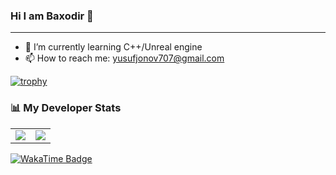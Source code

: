 ### Hi I am Baxodir 👋
<hr>

- 🌱 I’m currently learning C++/Unreal engine
- 📫 How to reach me: yusufjonov707@gmail.com

[![trophy](https://github-profile-trophy.vercel.app/?username=yusufjonov707)](https://github.com/ryo-ma/github-profile-trophy)
### 📊 My Developer Stats

<div align="center">
  <table>
    <tr>
      <td>
        <img src="https://github-readme-stats.vercel.app/api/top-langs/?username=yusufjonov707&layout=compact" />
      </td>
      <td>
        <img src="https://github-readme-stats.vercel.app/api?username=yusufjonov707&show_icons=true&theme=default" />
      </td>
    </tr>
  </table>
</div>
    <a href="https://wakatime.com/@018c346b-770c-4f3c-b9bf-809af206e889">
      <img src="https://wakatime.com/badge/user/018c346b-770c-4f3c-b9bf-809af206e889.svg" alt="WakaTime Badge" />
    </a>

